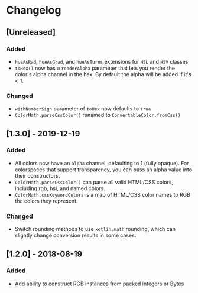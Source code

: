 # Changelog

## [Unreleased]
### Added 
- `hueAsRad`, `hueAsGrad`, and `hueAsTurns` extensions for `HSL` and `HSV` classes.
- `toHex()` now has a `renderAlpha` parameter that lets you render the color's alpha channel in the hex. By default the alpha will be added if it's < 1.  

### Changed
- `withNumberSign` parameter of `toHex` now defaults to `true`
- `ColorMath.parseCssColor()` renamed to `ConvertableColor.fromCss()` 

 
## [1.3.0] - 2019-12-19
### Added
- All colors now have an `alpha` channel, defaulting to 1 (fully opaque). For colorspaces that support transparency, you can pass an alpha value into their constructors.
- `ColorMath.parseCssColor()` can parse all valid HTML/CSS colors, including rgb, hsl, and named colors. 
- `ColorMath.cssKeywordColors` is a map of HTML/CSS color names to RGB the colors they represent.

### Changed
- Switch rounding methods to use `kotlin.math` rounding, which can slightly change conversion results in some cases.

## [1.2.0] - 2018-08-19
### Added
- Add ability to construct RGB instances from packed integers or Bytes
